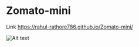 # Zomato-mini

Link  https://rahul-rathore786.github.io/Zomato-mini/

![Alt text](https://www.linkpicture.com/q/Zomato-Mini.png)
